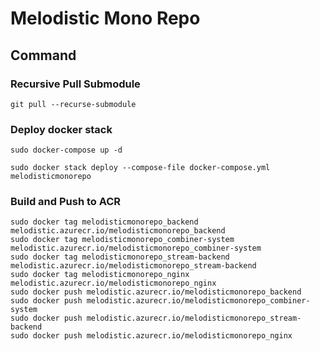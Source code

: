 # Melodistic Mono Repo

## Command

### Recursive Pull Submodule
`git pull --recurse-submodule`

### Deploy docker stack

`sudo docker-compose up -d`

`sudo docker stack deploy --compose-file docker-compose.yml melodisticmonorepo`

### Build and Push to ACR
```
sudo docker tag melodisticmonorepo_backend melodistic.azurecr.io/melodisticmonorepo_backend
sudo docker tag melodisticmonorepo_combiner-system melodistic.azurecr.io/melodisticmonorepo_combiner-system
sudo docker tag melodisticmonorepo_stream-backend melodistic.azurecr.io/melodisticmonorepo_stream-backend
sudo docker tag melodisticmonorepo_nginx melodistic.azurecr.io/melodisticmonorepo_nginx
sudo docker push melodistic.azurecr.io/melodisticmonorepo_backend
sudo docker push melodistic.azurecr.io/melodisticmonorepo_combiner-system
sudo docker push melodistic.azurecr.io/melodisticmonorepo_stream-backend
sudo docker push melodistic.azurecr.io/melodisticmonorepo_nginx
```